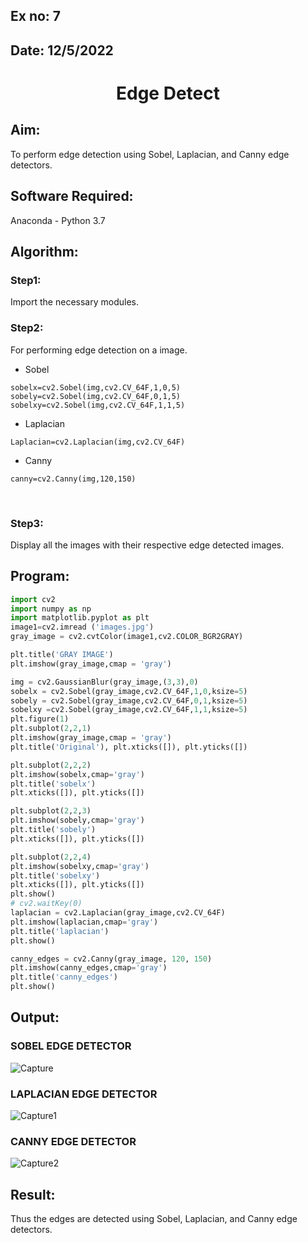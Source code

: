 ## Ex no: 7
## Date: 12/5/2022
# <p align="center">Edge Detect
## Aim:

To perform edge detection using Sobel, Laplacian, and Canny edge detectors.

## Software Required:
Anaconda - Python 3.7

## Algorithm:
### Step1:
Import the necessary modules.
<br>


### Step2:
For performing edge detection on a image.

* Sobel
```
sobelx=cv2.Sobel(img,cv2.CV_64F,1,0,5)
sobely=cv2.Sobel(img,cv2.CV_64F,0,1,5)
sobelxy=cv2.Sobel(img,cv2.CV_64F,1,1,5)
```

* Laplacian
```
Laplacian=cv2.Laplacian(img,cv2.CV_64F)
```

* Canny
```
canny=cv2.Canny(img,120,150)
```
<br>

### Step3:
Display all the images with their respective edge detected images.
<br>
 
## Program:

``` Python
import cv2
import numpy as np
import matplotlib.pyplot as plt
image1=cv2.imread ('images.jpg') 
gray_image = cv2.cvtColor(image1,cv2.COLOR_BGR2GRAY)

plt.title('GRAY IMAGE')
plt.imshow(gray_image,cmap = 'gray')

img = cv2.GaussianBlur(gray_image,(3,3),0)
sobelx = cv2.Sobel(gray_image,cv2.CV_64F,1,0,ksize=5)
sobely = cv2.Sobel(gray_image,cv2.CV_64F,0,1,ksize=5)
sobelxy =cv2.Sobel(gray_image,cv2.CV_64F,1,1,ksize=5)
plt.figure(1)
plt.subplot(2,2,1)
plt.imshow(gray_image,cmap = 'gray')
plt.title('Original'), plt.xticks([]), plt.yticks([])

plt.subplot(2,2,2)
plt.imshow(sobelx,cmap='gray')
plt.title('sobelx')
plt.xticks([]), plt.yticks([])

plt.subplot(2,2,3)
plt.imshow(sobely,cmap='gray')
plt.title('sobely')
plt.xticks([]), plt.yticks([])

plt.subplot(2,2,4)
plt.imshow(sobelxy,cmap='gray')
plt.title('sobelxy')
plt.xticks([]), plt.yticks([])
plt.show()
# cv2.waitKey(0)
laplacian = cv2.Laplacian(gray_image,cv2.CV_64F)
plt.imshow(laplacian,cmap='gray')
plt.title('laplacian')
plt.show()

canny_edges = cv2.Canny(gray_image, 120, 150)
plt.imshow(canny_edges,cmap='gray')
plt.title('canny_edges')
plt.show()
```
## Output:
### SOBEL EDGE DETECTOR
![Capture](https://user-images.githubusercontent.com/75234588/168522201-7430d9a6-60a3-4837-b3e0-204c61a1cab6.PNG)



### LAPLACIAN EDGE DETECTOR

![Capture1](https://user-images.githubusercontent.com/75234588/168522223-f74217f3-e786-4299-92ea-0b57e5900d9d.PNG)



### CANNY EDGE DETECTOR

![Capture2](https://user-images.githubusercontent.com/75234588/168522239-6cb15c62-09c9-4cc9-ba34-6d9d0508e89e.PNG)



## Result:
Thus the edges are detected using Sobel, Laplacian, and Canny edge detectors.
